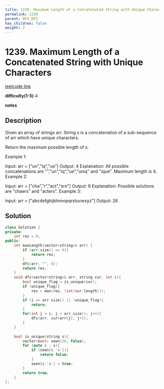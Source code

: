 ```yaml
---
title: 1239. Maximum Length of a Concatenated String with Unique Characters
permalink: 1239
parent: BFS_DFS
has_children: false
weight: 2
---
```

# 1239. Maximum Length of a Concatenated String with Unique Characters
[leetcode link](https://leetcode.com/problems/maximum-length-of-a-concatenated-string-with-unique-characters/)

**difficulty(1-5)** 
4

**notes**   


## Description
Given an array of strings arr. String s is a concatenation of a sub-sequence of arr which have unique characters.

Return the maximum possible length of s.

 

Example 1:

Input: arr = ["un","iq","ue"]
Output: 4
Explanation: All possible concatenations are "","un","iq","ue","uniq" and "ique".
Maximum length is 4.
Example 2:

Input: arr = ["cha","r","act","ers"]
Output: 6
Explanation: Possible solutions are "chaers" and "acters".
Example 3:

Input: arr = ["abcdefghijklmnopqrstuvwxyz"]
Output: 26

## Solution

```c++
class Solution {
private:
    int res = 0;
public:
    int maxLength(vector<string>& arr) {
        if (arr.size() == 0){
            return res;
        }
        dfs(arr, "", 0);
        return res;
    }
    void dfs(vector<string>& arr, string cur, int i){
        bool unique_flag = is_unique(cur);
        if (unique_flag){
            res = max(res, (int)cur.length());
        }
        if (i == arr.size() || !unique_flag){
            return;
        }
        for(int j = i; j < arr.size(); j++){
            dfs(arr, cur+arr[j], j+1);
        }
    }
    
    bool is_unique(string s){
        vector<bool> seen(26, false);
        for (auto c : s){
            if (seen[c-'a']){
                return false;
            }
            seen[c-'a'] = true;
        }
        return true;
    }
};
```

 